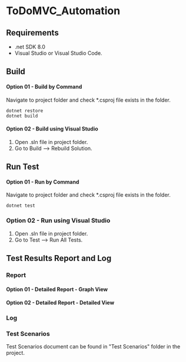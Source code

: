 # ToDoMVC_Automation
## Requirements
* .net SDK 8.0
* Visual Studio or Visual Studio Code.

## Build
#### Option 01 - Build by Command
Navigate to project folder and check *.csproj file exists in the folder. 

``` 
dotnet restore 
dotnet build
```

#### Option 02 - Build using Visual Studio
1. Open .sln file in project folder.
2. Go to Build --> Rebuild Solution.

## Run Test
#### Option 01 - Run by Command
Navigate to project folder and check *.csproj file exists in the folder. 

```  
dotnet test

```
### Option 02 - Run using Visual Studio
1. Open .sln file in project folder.
2. Go to Test --> Run All Tests.

## Test Results Report and Log
### Report
#### Option 01 - Detailed Report - Graph View


#### Option 02 - Detailed Report - Detailed View


### Log


### Test Scenarios
Test Scenarios document can be found in "Test Scenarios" folder in the project.